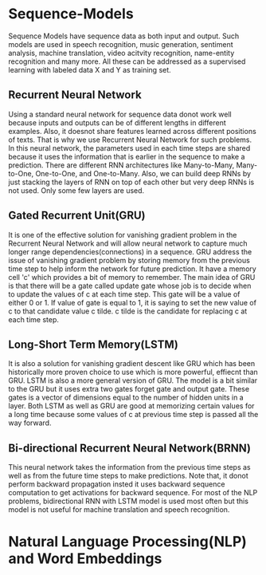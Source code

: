 # Sequence-Models

Sequence Models have sequence data as both input and output. Such models are used in speech recognition, music generation, sentiment analysis, machine translation, video acitvity recognition, name-entity recognition and many more. All these can be addressed as a supervised learning with labeled data X and Y as training set.

## Recurrent Neural Network

Using a standard neural network for sequence data donot work well because inputs and outputs can be of different lengths in different examples. Also, it doesnot share features learned across different positions of texts. That is why we use Recurrent Neural Network for such problems. In this neural network, the parameters used in each time steps are shared because it uses the information that is earlier in the sequence to make a prediction. There are different RNN architectures like Many-to-Many, Many-to-One, One-to-One, and One-to-Many. Also, we can build deep RNNs by just stacking the layers of RNN on top of each other but very deep RNNs is not used. Only some few layers are used.

## Gated Recurrent Unit(GRU)

It is one of the effective solution for vanishing gradient problem in the Recurrent Neural Network and will allow neural network to capture much longer range dependencies(connections) in a sequence. GRU address the issue of vanishing gradient problem by storing memory from the previous time step to help inform the network for future prediction. It have a memory cell 'c' which provides a bit of memory to remember. The main idea of GRU is that there will be a gate called update gate whose job is to decide when to update the values of c at each time step. This gate will be a value of either 0 or 1. If value of gate is equal to 1, it is saying to set the new value of c to that candidate value c tilde.
c tilde is the candidate for replacing c at each time step.

## Long-Short Term Memory(LSTM)

It is also a solution for vanishing gradient descent like GRU which has been historically more proven choice to use which is more powerful, effiecnt than GRU. LSTM is also a more general version of GRU. The model is a bit similar to the GRU but it uses extra two gates forget gate and output gate. These gates is a vector of dimensions equal to the number of hidden units in a layer. Both LSTM as well as GRU are good at memorizing certain values for a long time because some values of c at previous time step is passed all the way forward.

## Bi-directional Recurrent Neural Network(BRNN)

This neural network takes the information from the previous time steps as well as from the future time steps to make predictions. Note that, it donot perform backward propagation insted it uses backward sequence computation to get activations for backward sequence. For most of the NLP problems, bidirectional RNN with LSTM model is used most often but this model is not useful for machine translation and speech recognition.

# Natural Language Processing(NLP) and Word Embeddings

